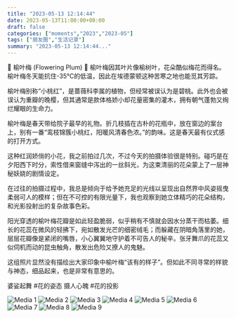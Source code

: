 ```yaml
---
title: "2023-05-13 12:14:44"
date: 2023-05-13T11:00:00+08:00
draft: false
categories: ["moments","2023","2023-05"]
tags: ["朋友圈","生活记录"]
summary: "2023-05-13 12:14:44..."
---
```


🩷 榆叶梅 (Flowering Plum) 🩷
​
​榆叶梅因其叶片像榆树叶，花朵酷似梅花而得名。榆叶梅冬天能抗住-35°C的低温，因此在埃德蒙顿这种苦寒之地也能觅其芳踪。​

榆叶梅别称“小桃红”，是蔷薇科李属的植物，但经常被误认为是碧桃。此外也会被误认为重瓣的晚樱，但其通常是款体格娇小却花量密集的灌木，拥有朝气蓬勃又绚烂耀眼的生命力。

榆叶梅是春天带给院子最早的礼物。折几枝插在古朴的花瓶中，放在窗边的案台上，别有一番“鸾枝锦簇小桃红，阳暖风清春色浓。”的韵味。这是春天最有仪式感的打开方式。

这种红润娇俏的小花，我之前拍过几次，不过今天的拍摄体验很是特别。碰巧是在夕阳西下时分，索性借来窗缝中泻出的一丝斜光，为这束清丽的花朵蒙上了一层神秘妖娆的剧情设定。

在过往的拍摄过程中，我总是倾向于给予她充足的光线以呈现出自然界中风姿摇曳柔弱可人的模样；但在不可控的有限光量下，我也观察到她立体精巧的花朵结构，和光影投射出的复杂故事色彩。

阳光穿透的榆叶梅花瓣是如此轻盈脆弱，似乎稍有不慎就会因水分蒸干而枯萎。细长的花蕊在微风的轻拂下，宛如散发光芒的细密绒毛；而躲藏在阴暗角落里的她，层层花瓣像是紧闭的嘴唇，小心翼翼地守护着不可告人的秘辛。张牙舞爪的花蕊又似伺机而动的昆虫触角，散发出危险又撩人的鬼魅。

这组照片显然没有描绘出大家印象中榆叶梅“该有的样子”。但如此不同寻常的样貌与神态，细品起来，也是非常有意思的。

婆娑起舞 #花的姿态
摄人心魄 #花的投影

![Media 1](/Moments/photos/2023-05-13/202305131214440.jpg)
![Media 2](/Moments/photos/2023-05-13/202305131214441.jpg)
![Media 3](/Moments/photos/2023-05-13/202305131214442.jpg)
![Media 4](/Moments/photos/2023-05-13/202305131214443.jpg)
![Media 5](/Moments/photos/2023-05-13/202305131214444.jpg)
![Media 6](/Moments/photos/2023-05-13/202305131214445.jpg)
![Media 7](/Moments/photos/2023-05-13/202305131214446.jpg)
![Media 8](/Moments/photos/2023-05-13/202305131214447.jpg)
![Media 9](/Moments/photos/2023-05-13/202305131214448.jpg)

